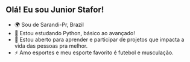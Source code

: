 ## Olá! Eu sou Junior Stafor!


* 🌍  Sou de Sarandi-Pr, Brazil
* 🧠  Estou estudando Python, básico ao avançado!
* 🤝  Estou aberto para aprender e participar de projetos que impacta a vida das pessoas pra melhor.
* ⚡  Amo esportes e meu esporte favorito é futebol e musculação.
